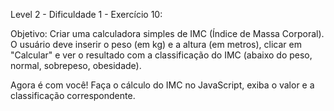 Level 2 - Dificuldade 1 - Exercício 10:

Objetivo:
Criar uma calculadora simples de IMC (Índice de Massa Corporal). O usuário deve inserir o peso (em kg) e a altura (em metros), clicar em "Calcular" e ver o resultado com a classificação do IMC (abaixo do peso, normal, sobrepeso, obesidade).

Agora é com você! Faça o cálculo do IMC no JavaScript, exiba o valor e a classificação correspondente.







